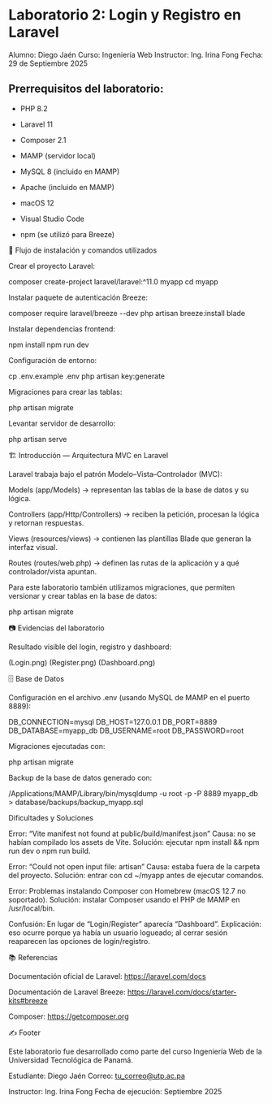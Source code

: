 # Laboratorio 2: Login y Registro en Laravel

Alumno: Diego Jaén
Curso: Ingeniería Web
Instructor: Ing. Irina Fong
Fecha: 29 de Septiembre 2025

## Prerrequisitos del laboratorio:

- PHP 8.2

- Laravel 11

- Composer 2.1

- MAMP (servidor local)

- MySQL 8 (incluido en MAMP)

- Apache (incluido en MAMP)

- macOS 12

- Visual Studio Code

- npm (se utilizó para Breeze)

🚀 Flujo de instalación y comandos utilizados

Crear el proyecto Laravel:

composer create-project laravel/laravel:^11.0 myapp
cd myapp


Instalar paquete de autenticación Breeze:

composer require laravel/breeze --dev
php artisan breeze:install blade


Instalar dependencias frontend:

npm install
npm run dev


Configuración de entorno:

cp .env.example .env
php artisan key:generate


Migraciones para crear las tablas:

php artisan migrate


Levantar servidor de desarrollo:

php artisan serve

🏗️ Introducción — Arquitectura MVC en Laravel

Laravel trabaja bajo el patrón Modelo–Vista–Controlador (MVC):

Models (app/Models) → representan las tablas de la base de datos y su lógica.

Controllers (app/Http/Controllers) → reciben la petición, procesan la lógica y retornan respuestas.

Views (resources/views) → contienen las plantillas Blade que generan la interfaz visual.

Routes (routes/web.php) → definen las rutas de la aplicación y a qué controlador/vista apuntan.

Para este laboratorio también utilizamos migraciones, que permiten versionar y crear tablas en la base de datos:

php artisan migrate

📷 Evidencias del laboratorio

Resultado visible del login, registro y dashboard:

(Login.png)
(Register.png)
(Dashboard.png)

🗄️ Base de Datos

Configuración en el archivo .env (usando MySQL de MAMP en el puerto 8889):

DB_CONNECTION=mysql
DB_HOST=127.0.0.1
DB_PORT=8889
DB_DATABASE=myapp_db
DB_USERNAME=root
DB_PASSWORD=root


Migraciones ejecutadas con:

php artisan migrate


Backup de la base de datos generado con:

/Applications/MAMP/Library/bin/mysqldump -u root -p -P 8889 myapp_db > database/backups/backup_myapp.sql

Dificultades y Soluciones

Error: “Vite manifest not found at public/build/manifest.json”
Causa: no se habían compilado los assets de Vite.
Solución: ejecutar npm install && npm run dev o npm run build.

Error: “Could not open input file: artisan”
Causa: estaba fuera de la carpeta del proyecto.
Solución: entrar con cd ~/myapp antes de ejecutar comandos.

Error: Problemas instalando Composer con Homebrew (macOS 12.7 no soportado).
Solución: instalar Composer usando el PHP de MAMP en /usr/local/bin.

Confusión: En lugar de “Login/Register” aparecía “Dashboard”.
Explicación: eso ocurre porque ya había un usuario logueado; al cerrar sesión reaparecen las opciones de login/registro.

📚 Referencias

Documentación oficial de Laravel: https://laravel.com/docs

Documentación de Laravel Breeze: https://laravel.com/docs/starter-kits#breeze

Composer: https://getcomposer.org

✍️ Footer

Este laboratorio fue desarrollado como parte del curso Ingeniería Web de la Universidad Tecnológica de Panamá.

Estudiante: Diego Jaén
Correo: tu_correo@utp.ac.pa

Instructor: Ing. Irina Fong
Fecha de ejecución: Septiembre 2025
